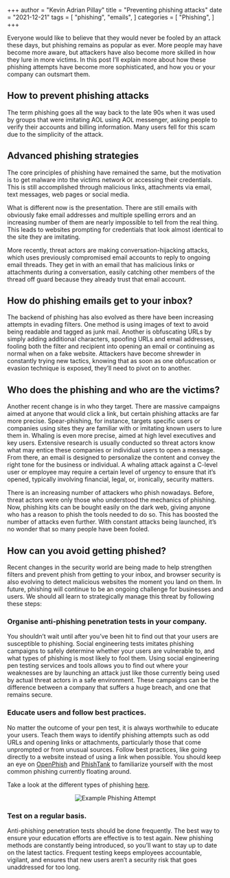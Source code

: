 +++
author = "Kevin Adrian Pillay"
title = "Preventing phishing attacks"
date = "2021-12-21"
tags = [
    "phishing",
    "emails",
]
categories = [
    "Phishing",
]
+++

Everyone would like to believe that they would never be fooled by an attack these days, but phishing remains as popular as ever. More people may have become more aware, but attackers have also become more skilled in how they lure in more victims. 
In this post I’ll explain more about how these phishing attempts have become more sophisticated, and how you or your company can outsmart them.

## How to prevent phishing attacks

The term phishing goes all the way back to the late 90s when it was used by groups that were imitating AOL using AOL messenger, asking people to verify their accounts and billing information. Many users fell for this scam due to the simplicity of the attack. 

## Advanced phishing strategies

The core principles of phishing have remained the same, but the motivation is to get malware into the victims network or accessing their credentials. This is still accomplished through malicious links, attachments via email, text messages, web pages or social media.

What is different now is the presentation. There are still emails with obviously fake email addresses and multiple spelling errors and an increasing number of them are nearly impossible to tell from the real thing. This leads to websites prompting for credentials that look almost identical to the site they are imitating. 

More recently, threat actors are making conversation-hijacking attacks, which uses previously compromised email accounts to reply to ongoing email threads. They get in with an email that has malicious links or attachments during a conversation, easily catching other members of the thread off guard because they already trust that email account. 

## How do phishing emails get to your inbox?
The backend of phishing has also evolved as there have been increasing attempts in evading filters. One method is using images of text to avoid being readable and tagged as junk mail. 
Another is obfuscating URLs by simply adding additional characters, spoofing URLs and email addresses, fooling both the filter and recipient into opening an email or continuing as normal when on a fake website. Attackers have become shrewder in constantly trying new tactics, knowing that as soon as one obfuscation or evasion technique is exposed, they’ll need to pivot on to another.

## Who does the phishing and who are the victims?

Another recent change is in who they target. There are massive campaigns aimed at anyone that would click a link, but certain phishing attacks are far more precise. Spear-phishing, for instance, targets specific users or companies using sites they are familiar with or imitating known users to lure them in. 
Whaling is even more precise, aimed at high level executives and key users. 
Extensive research is usually conducted so threat actors know what may entice these companies or individual users to open a message. From there, an email is designed to personalize the content and convey the right tone for the business or individual. 
A whaling attack against a C-level user or employee may require a certain level of urgency to ensure that it’s opened, typically involving financial, legal, or, ironically, security matters.

There is an increasing number of attackers who phish nowadays. Before, threat actors were only those who understood the mechanics of phishing. Now, phishing kits can be bought easily on the dark web, giving anyone who has a reason to phish the tools needed to do so. This has boosted the number of attacks even further. 
With constant attacks being launched, it’s no wonder that so many people have been fooled.

## How can you avoid getting phished?

Recent changes in the security world are being made to help strengthen filters and prevent phish from getting to your inbox, and browser security is also evolving to detect malicious websites the moment you land on them. 
In future, phishing will continue to be an ongoing challenge for businesses and users. We should all learn to strategically manage this threat by following these steps:

### Organise anti-phishing penetration tests in your company.

You shouldn’t wait until after you’ve been hit to find out that your users are susceptible to phishing. Social engineering tests imitates phishing campaigns to safely determine whether your users are vulnerable to, and what types of phishing is most likely to fool them. 
Using social engineering pen testing services and tools allows you to find out where your weaknesses are by launching an attack just like those currently being used by actual threat actors in a safe environment. These campaigns can be the difference between a company that suffers a huge breach, and one that remains secure.

### Educate users and follow best practices.

No matter the outcome of your pen test, it is always worthwhile to educate your users. Teach them ways to identify phishing attempts such as odd URLs and opening links or attachments, particularly those that come unprompted or from unusual sources. 
Follow best practices, like going directly to a website instead of using a link when possible. You should keep an eye on [OpenPhish](https://openphish.com/) and [PhishTank](https://www.phishtank.com/) to familiarize yourself with the most common phishing currently floating around.

Take a look at the different types of phishing [here](https://www.kevinadrian.dev/post/phishing_types/).

<p align="center">
  <img src="/images/phishing_example.png" alt="Example Phishing Attempt"/>
</p>

### Test on a regular basis.

Anti-phishing penetration tests should be done frequently. 
The best way to ensure your education efforts are effective is to test again. New phishing methods are constantly being introduced, so you’ll want to stay up to date on the latest tactics. Frequent testing keeps employees accountable, vigilant, and ensures that new users aren’t a security risk that goes unaddressed for too long.
